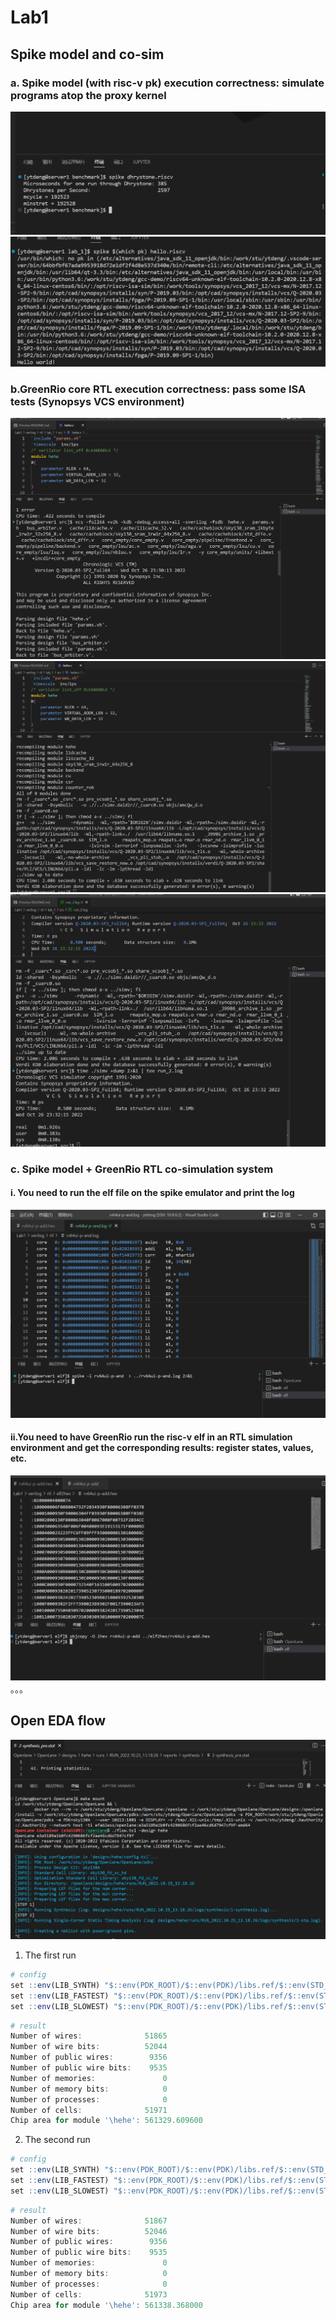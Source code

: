 # Lab1
## Spike model and co-sim
### a. Spike model (with risc-v pk) execution correctness: simulate programs atop the proxy kernel 
![1](./pic/3.png)
![2](./pic/4.png)
### b.GreenRio core RTL execution correctness: pass some ISA tests (Synopsys VCS environment)
![2](./pic/6.png)
![2](./pic/7.png)
![2](./pic/8.png)
### c. Spike model + GreenRio RTL co-simulation system
#### i. You need to run the elf file on the spike emulator and print the log 
![2](./pic/2.png)
#### ii.You need to have GreenRio run the risc-v elf in an RTL simulation environment and get the corresponding results: register states, values, etc.
![2](./pic/1.png)
。。。
## Open EDA flow
![2](./pic/5.png)
1. The first run
```r
# config
set ::env(LIB_SYNTH) "$::env(PDK_ROOT)/$::env(PDK)/libs.ref/$::env(STD_CELL_LIBRARY)/lib/sky130_fd_sc_hd__tt_025C_1v80.lib"
set ::env(LIB_FASTEST) "$::env(PDK_ROOT)/$::env(PDK)/libs.ref/$::env(STD_CELL_LIBRARY)/lib/sky130_fd_sc_hd__ff_n40C_1v95.lib"
set ::env(LIB_SLOWEST) "$::env(PDK_ROOT)/$::env(PDK)/libs.ref/$::env(STD_CELL_LIBRARY)/lib/sky130_fd_sc_hd__ss_100C_1v60.lib"
```
```r
# result
Number of wires:              51865
Number of wire bits:          52044
Number of public wires:        9356
Number of public wire bits:    9535
Number of memories:               0
Number of memory bits:            0
Number of processes:              0
Number of cells:              51971
Chip area for module '\hehe': 561329.609600
```
2. The second run
```r
# config
set ::env(LIB_SYNTH) "$::env(PDK_ROOT)/$::env(PDK)/libs.ref/$::env(STD_CELL_LIBRARY)/lib/sky130_fd_sc_hd__tt_100C_1v80.lib"
set ::env(LIB_FASTEST) "$::env(PDK_ROOT)/$::env(PDK)/libs.ref/$::env(STD_CELL_LIBRARY)/lib/sky130_fd_sc_hd__ff_100C_1v65.lib"
set ::env(LIB_SLOWEST) "$::env(PDK_ROOT)/$::env(PDK)/libs.ref/$::env(STD_CELL_LIBRARY)/lib/sky130_fd_sc_hd__ss_n40C_1v28.lib"
```
```r
# result
Number of wires:              51867
Number of wire bits:          52046
Number of public wires:        9356
Number of public wire bits:    9535
Number of memories:               0
Number of memory bits:            0
Number of processes:              0
Number of cells:              51973
Chip area for module '\hehe': 561338.368000
```